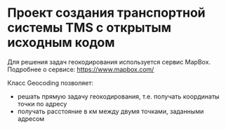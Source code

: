 # Проект создания транспортной системы TMS с открытым исходным кодом

Для решения задач геокодирования используется сервис MapBox.
Подробнее о сервисе: https://www.mapbox.com/

Класс Geocoding позволяет:
* решать прямую задачу геокодирования, т.е. получать координаты точки по адресу
* получать расстояние в км между двумя точками, заданными адресом
